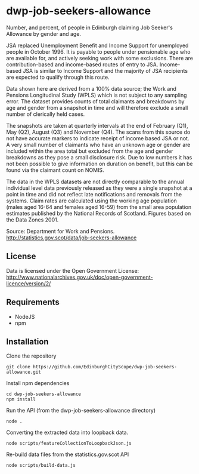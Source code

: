 # dwp-job-seekers-allowance
Number, and percent, of people in Edinburgh claiming Job Seeker's Allowance by gender and age.

JSA replaced Unemployment Benefit and Income Support for unemployed people in October 1996. It is payable to people under pensionable age who are available for, and actively seeking work with some exclusions. There are contribution-based and income-based routes of entry to JSA. Income-based JSA is similar to Income Support and the majority of JSA recipients are expected to qualify through this route.

Data shown here are derived from a 100% data source; the Work and Pensions Longitudinal Study (WPLS) which is not subject to any sampling error. The dataset provides counts of total claimants and breakdowns by age and gender from a snapshot in time and will therefore exclude a small number of clerically held cases.

The snapshots are taken at quarterly intervals at the end of February (Q1), May (Q2), August (Q3) and November (Q4). The scans from this source do not have accurate markers to indicate receipt of income based JSA or not. A very small number of claimants who have an unknown age or gender are included within the area total but excluded from the age and gender breakdowns as they pose a small disclosure risk. Due to low numbers it has not been possible to give information on duration on benefit, but this can be found via the claimant count on NOMIS.

The data in the WPLS datasets are not directly comparable to the annual individual level data previously released as they were a single snapshot at a point in time and did not reflect late notifications and removals from the systems. Claim rates are calculated using the working age population (males aged 16-64 and females aged 16-59) from the small area population estimates published by the National Records of Scotland.  Figures based on the Data Zones 2001.

Source: Department for Work and Pensions. http://statistics.gov.scot/data/job-seekers-allowance

## License

Data is licensed under the Open Government License: http://www.nationalarchives.gov.uk/doc/open-government-licence/version/2/

## Requirements

- NodeJS
- npm

## Installation

Clone the repository

```
git clone https://github.com/EdinburghCityScope/dwp-job-seekers-allowance.git
```

Install npm dependencies

```
cd dwp-job-seekers-allowance
npm install
```

Run the API (from the dwp-job-seekers-allowance directory)

```
node .
```

Converting the extracted data into loopback data.

```
node scripts/featureCollectionToLoopbackJson.js
```

Re-build data files from the statistics.gov.scot API

```
node scripts/build-data.js
```
